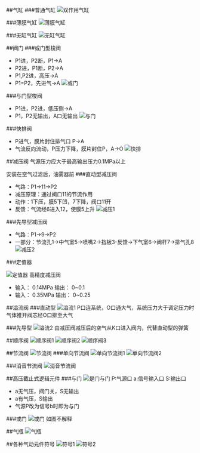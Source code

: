 ##气缸
###普通气缸
![双作用气缸](双作用气缸.jpg)

###薄膜气缸
![薄膜气缸](薄膜气缸.jpg)

###无缸气缸
![无缸气缸](无缸气缸.jpg)


##阀门
###或门型梭阀
* P1进，P2断，P1->A
* P2进，P1断，P2->A
* P1,P2进，高压->A
* P1=P2，先进气->A
![或门](或门.jpg)

###与门型梭阀
* P1进，P2进，低压侧->A
* P1，P2无输出，A口无输出
![与门](与门.jpg)

###快排阀
* P进气，膜片封住排气口  P->A
* 气流反向流动，P压力下降，膜片封住P，A->O
![快排](快排.jpg)


##减压阀
气源压力应大于最高输出压力0.1MPa以上

安装在空气过滤后，油雾器前
###直动型减压阀
* 气路：P1->11->P2
* 减压原理：通过阀口11的节流作用
* 动作：1下压，膜5下凹，7下降，阀口11开
* 反馈：气流经6进入12，使膜5上升
![减压1](减压1.jpg)


###先导型减压阀
* 气路：P1->9->P2
* 一部分：节流孔1->中气室5->喷嘴2->挡板3-反馈->下气室6->阀杆7->排气孔8
![减压2](减压2.jpg)


###定值器

![定值器](定值器.jpg)
高精度减压阀

* 输入： 0.14MPa   输出： 0~0.1
* 输入： 0.35MPa   输出： 0~0.25


##溢流阀
###直动型
![溢流1](溢流1.jpg)
P口连系统，O口通大气，系统压力大于调定压力时气体推开阀芯经O口排至大气


###先导型
![溢流2](溢流2.jpg)
由减压阀减压后的空气从K口进入阀内，代替直动型的弹簧


##顺序阀
![顺序阀1](顺序阀1.jpg)
![顺序阀2](顺序阀2.jpg)
![顺序阀3](顺序阀3.jpg)


##节流阀
![节流阀](节流阀.jpg)
###单向节流阀
![单向节流阀1](单向节流阀1.jpg)
![单向节流阀2](单向节流阀2.jpg)

###消音节流阀
![消音节流阀](消音节流阀.jpg)


##高压截止式逻辑元件
###与门
![是门与门](是门与门.jpg)
P:气源口 a:信号输入口 S:输出口

* a无气压，阀门关，S无输出
* a有气压，S输出
* 气源P改为信号b时即为与门


###或门
![或门](或门.jpg)
如图不解释

##气瓶
![气瓶](气瓶.jpg)



##各种气动元件符号
![符号1](符号1.jpg)
![符号2](符号2.jpg)
